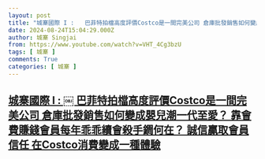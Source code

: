 ```yaml
---
layout: post
title: "城寨國際 I : ￼ 巴菲特拍檔高度評價Costco是一間完美公司 倉庫批發銷售如何變成嬰兒潮一代至愛？ 靠會費賺錢會員每年乖乖續會殺手鐧何在？ 誠信贏取會員信任  在Costco消費變成一種體驗"
date: 2024-08-24T15:04:29.000Z
author: 城寨 Singjai
from: https://www.youtube.com/watch?v=VHT_4Cg3bzU
tags: [ 城寨 ]
comments: True
categories: [ 城寨 ]
---
```

<!--1724511869000-->
[城寨國際 I : ￼ 巴菲特拍檔高度評價Costco是一間完美公司 倉庫批發銷售如何變成嬰兒潮一代至愛？ 靠會費賺錢會員每年乖乖續會殺手鐧何在？ 誠信贏取會員信任  在Costco消費變成一種體驗](https://www.youtube.com/watch?v=VHT_4Cg3bzU)
------

<div>

</div>

